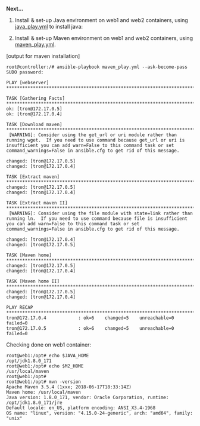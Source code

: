 
<b> Next... </b>

1. Install & set-up Java environment on web1 and web2 containers, using <a href="https://github.com/LorenvXn/Simple-web-server-example-ansible-and-containers-/blob/master/Set-up_Java_and_others/java_play.yml">java_play.yml</a> to install java:



2. Install & set-up Maven environment on web1 and web2 containers, using <a href="https://github.com/LorenvXn/Simple-web-server-example-ansible-and-containers-/blob/master/Set-up_Java_and_others/maven_play.yml">maven_play.yml</a>.

[output for maven installation]
```
root@controller:/# ansible-playbook maven_play.yml --ask-become-pass  
SUDO password: 

PLAY [webserver] *******************************************************************************************************************************************************************************************

TASK [Gathering Facts] *************************************************************************************************************************************************************************************
ok: [tron@172.17.0.5]
ok: [tron@172.17.0.4]

TASK [Download maven] **************************************************************************************************************************************************************************************
 [WARNING]: Consider using the get_url or uri module rather than running wget.  If you need to use command because get_url or uri is insufficient you can add warn=False to this command task or set
command_warnings=False in ansible.cfg to get rid of this message.

changed: [tron@172.17.0.5]
changed: [tron@172.17.0.4]

TASK [Extract maven] ***************************************************************************************************************************************************************************************
changed: [tron@172.17.0.5]
changed: [tron@172.17.0.4]

TASK [Extract maven II] ************************************************************************************************************************************************************************************
 [WARNING]: Consider using the file module with state=link rather than running ln.  If you need to use command because file is insufficient you can add warn=False to this command task or set
command_warnings=False in ansible.cfg to get rid of this message.

changed: [tron@172.17.0.4]
changed: [tron@172.17.0.5]

TASK [Maven home] ******************************************************************************************************************************************************************************************
changed: [tron@172.17.0.5]
changed: [tron@172.17.0.4]

TASK [Maven home II] ***************************************************************************************************************************************************************************************
changed: [tron@172.17.0.5]
changed: [tron@172.17.0.4]

PLAY RECAP *************************************************************************************************************************************************************************************************
tron@172.17.0.4            : ok=6    changed=5    unreachable=0    failed=0   
tron@172.17.0.5            : ok=6    changed=5    unreachable=0    failed=0  
```

Checking done on web1 container:

```
root@web1:/opt# echo $JAVA_HOME
/opt/jdk1.8.0_171
root@web1:/opt# echo $M2_HOME  
/usr/local/maven
root@web1:/opt# 
root@web1:/opt# mvn -version
Apache Maven 3.5.4 (1xxx; 2018-06-17T18:33:14Z)
Maven home: /usr/local/maven
Java version: 1.8.0_171, vendor: Oracle Corporation, runtime: /opt/jdk1.8.0_171/jre
Default locale: en_US, platform encoding: ANSI_X3.4-1968
OS name: "linux", version: "4.15.0-24-generic", arch: "amd64", family: "unix"

```
